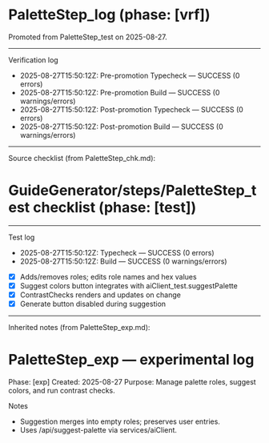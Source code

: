 # PaletteStep_log (phase: [vrf])

Promoted from PaletteStep_test on 2025-08-27.

---
Verification log
- 2025-08-27T15:50:12Z: Pre-promotion Typecheck — SUCCESS (0 errors)
- 2025-08-27T15:50:12Z: Pre-promotion Build — SUCCESS (0 warnings/errors)
- 2025-08-27T15:50:12Z: Post-promotion Typecheck — SUCCESS (0 errors)
- 2025-08-27T15:50:12Z: Post-promotion Build — SUCCESS (0 warnings/errors)

---
Source checklist (from PaletteStep_chk.md):
# GuideGenerator/steps/PaletteStep_test checklist (phase: [test])

---
Test log
- 2025-08-27T15:50:12Z: Typecheck — SUCCESS (0 errors)
- 2025-08-27T15:50:12Z: Build — SUCCESS (0 warnings/errors)

- [x] Adds/removes roles; edits role names and hex values
- [x] Suggest colors button integrates with aiClient_test.suggestPalette
- [x] ContrastChecks renders and updates on change
- [x] Generate button disabled during suggestion

---
Inherited notes (from PaletteStep_exp.md):
# PaletteStep_exp — experimental log

Phase: [exp]
Created: 2025-08-27
Purpose: Manage palette roles, suggest colors, and run contrast checks.

Notes
- Suggestion merges into empty roles; preserves user entries.
- Uses /api/suggest-palette via services/aiClient.

